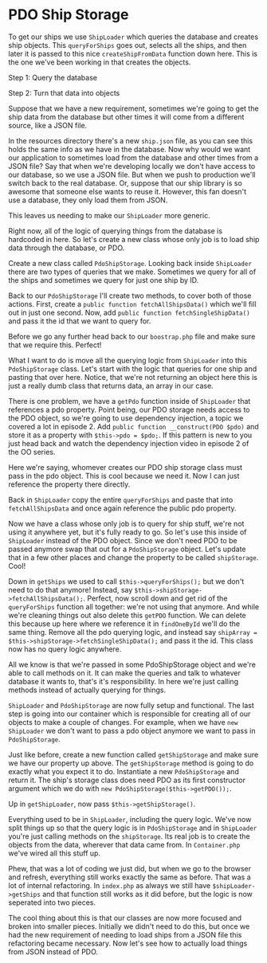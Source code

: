 # PDO Ship Storage

To get our ships we use `ShipLoader` which queries the database
and creates ship objects. This `queryForShips` goes out, selects all
the ships, and then later it is passed to this nice `createShipFromData`
function down here. This is the one we've been working in that creates the
objects. 

Step 1: Query the database

Step 2: Turn that data into objects

Suppose that we have a new requirement, sometimes we're going to get the ship
data from the database but other times it will come from a different source, 
like a JSON file. 

In the resources directory there's a new `ship.json` file, as you can see this
holds the same info as we have in the database. Now why would we want our
application to sometimes load from the database and other times from a
JSON file? Say that when we're developing locally we don't have access to our database,
so we use a JSON file. But when we push to production we'll switch back to the 
real database. Or, suppose that our ship library is so awesome that someone else wants
to reuse it. However, this fan doesn't use a database, they only load them from
JSON. 

This leaves us needing to make our `ShipLoader` more generic.

Right now, all of the logic of querying things from the database is hardcoded in here. 
So let's create a new class whose only job is to load ship data through the database, or PDO. 

Create a new class called `PdoShipStorage`. Looking back inside `ShipLoader` there are two
types of queries that we make. Sometimes we query for all of the ships and sometimes we query
for just one ship by ID. 

Back to our `PdoShipStorage` I'll create two methods, to cover both of those actions. First,
create a `public function fetchAllShipsData()` which we'll fill out in just one second. Now,
add `public function fetchSingleShipData()` and pass it the id that we want to query for. 

Before we go any further head back to our `boostrap.php` file and make sure that we require this. 
Perfect!

What I want to do is move all the querying logic from `ShipLoader` into this `PdoShipStorage` class.
Let's start with the logic that queries for one ship and pasting that over here. Notice, that we're
not returning an object here this is just a really dumb class that returns data, an array in our case.

There is one problem, we have a `getPdo` function inside of `ShipLoader` that references a pdo
property. Point being, our PDO storage needs access to the PDO object, so we're going to use
dependency injection, a topic we covered a lot in episode 2. Add `public function __construct(PDO $pdo)` 
and store it as a property with `$this->pdo = $pdo;`. If this pattern is new to you just head 
back and watch the dependency injection video in episode 2 of the OO series.

Here we're saying, whomever creates our PDO ship storage class must pass in the pdo object. This is cool
because we need it. Now I can just reference the property there directly. 

Back in `ShipLoader` copy the entire `queryForShips` and paste that into `fetchAllShipsData` and once again
reference the public pdo property. 

Now we have a class whose only job is to query for ship stuff, we're not using it anywhere yet, but it's fully
ready to go. So let's use this inside of `ShipLoader` instead of the PDO object. Since we don't need PDO to be
passed anymore swap that out for a `PdoShipStorage` object. Let's update that in a few other places and change
the property to be called `shipStorage`. Cool!

Down in `getShips` we used to call `$this->queryForShips();` but we don't need to do that anymore! Instead,
say `$this->shipStorage->fetchAllShipsData();`. Perfect, now scroll down and get rid of the `queryForShips` 
function all together: we're not using that anymore. And while we're cleaning things out also delete this
`getPDO` function. We can delete this because up here where we reference it in `findOneById` we'll do the same
thing. Remove all the pdo querying logic, and instead say `shipArray = $this->shipStorage->fetchSingleShipData();`
and pass it the id. This class now has no query logic anywhere. 

All we know is that we're passed in some PdoShipStorage object and we're able to call methods on it. It can 
make the queries and talk to whatever database it wants to, that's it's responsibility. In here we're just
calling methods instead of actually querying for things. 

`ShipLoader` and `PdoShipStorage` are now fully setup and functional. The last step is going into our container
which is responsible for creating all of our objects to make a couple of changes. For example, when we
have `new ShipLoader` we don't want to pass a pdo object anymore we want to pass in `PdoShipStorage`. 

Just like before, create a new function called `getShipStorage` and make sure we have our property up above.
The `getShipStorage` method is going to do exactly what you expect it to do. Instantiate a new `PdoShipStorage`
and return it. The ship's storage class does need PDO as its first constructor argument which we do with
`new PdoShipStorage($this->getPDO());`.

Up in `getShipLoader`, now pass `$this->getShipStorage()`. 

Everything used to be in `ShipLoader`, including the query logic. We've now split things up so that the query
logic is in `PdoShipStorage` and in `ShipLoader` you're just calling methods on the `shipStorage`. Its real 
job is to create the objects from the data, wherever that data came from. In `Container.php` we've wired
all this stuff up. 

Phew, that was a lot of coding we just did, but when we go to the browser and refresh, everything still works
exactly the same as before. That was a lot of internal refactoring. In `index.php` as always 
we still have `$shipLoader->getShips` and that function still works as it did before, but the logic is now
seperated into two pieces. 

The cool thing about this is that our classes are now more focused and broken into smaller pieces. Initially
we didn't need to do this, but once we had the new requirement of needing to load ships from a JSON file this
refactoring became necessary. Now let's see how to actually load things from JSON instead of PDO. 
